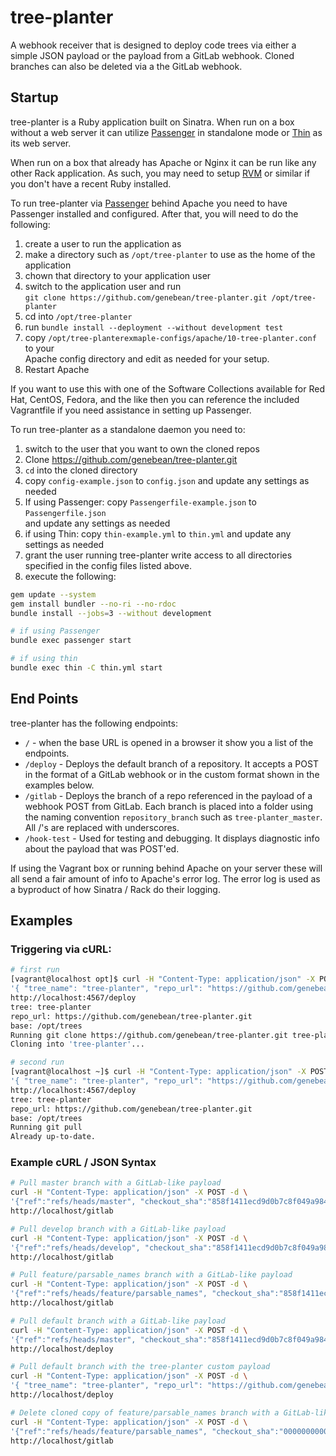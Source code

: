 # tree-planter

A webhook receiver that is designed to deploy code trees via either a simple
JSON payload or the payload from a GitLab webhook. Cloned branches can also be
deleted via a the GitLab webhook.

## Startup

tree-planter is a Ruby application built on Sinatra. When run on a box without
a web server it can utilize [Passenger][passenger] in standalone mode or
[Thin][thin] as its web server.

When run on a box that already has Apache or Nginx it can be run like any other
Rack application. As such, you may need to setup [RVM][rvm] or similar if you
don't have a recent Ruby installed.

To run tree-planter via [Passenger][passenger] behind Apache you need to have
Passenger installed and configured. After that, you will need to do the
following:  
1. create a user to run the application as  
2. make a directory such as `/opt/tree-planter` to use as the home of the application  
3. chown that directory to your application user  
4. switch to the application user and run  
   `git clone https://github.com/genebean/tree-planter.git /opt/tree-planter`  
5. cd into `/opt/tree-planter`  
6. run `bundle install --deployment --without development test`  
7. copy `/opt/tree-planterexmaple-configs/apache/10-tree-planter.conf` to your  
   Apache config directory and edit as needed for your setup.  
8. Restart Apache  

If you want to use this with one of the Software Collections available for Red
Hat, CentOS, Fedora, and the like then you can reference the included
Vagrantfile if you need assistance in setting up Passenger.

To run tree-planter as a standalone daemon you need to:  
1. switch to the user that you want to own the cloned repos  
2. Clone https://github.com/genebean/tree-planter.git  
3. `cd` into the cloned directory  
4. copy `config-example.json` to `config.json` and update any settings as needed  
5. If using Passenger: copy `Passengerfile-example.json` to `Passengerfile.json`  
   and update any settings as needed  
6. if using Thin: copy `thin-example.yml` to `thin.yml` and update any settings
   as needed  
7. grant the user running tree-planter write access to all directories
   specified in the config files listed above.  
8. execute the following:

```bash
gem update --system
gem install bundler --no-ri --no-rdoc
bundle install --jobs=3 --without development

# if using Passenger
bundle exec passenger start

# if using thin
bundle exec thin -C thin.yml start
```


## End Points

tree-planter has the following endpoints:  
* `/` - when the base URL is opened in a browser it show you a list of the
  endpoints.  
* `/deploy` - Deploys the default branch of a repository. It accepts a POST in
  the format of a GitLab webhook or in the custom format shown in the examples
  below.  
* `/gitlab` - Deploys the branch of a repo referenced in the payload of a
  webhook POST from GitLab. Each branch is placed into a folder using the naming
  convention `repository_branch` such as `tree-planter_master`. All /'s are
  replaced with underscores.  
* `/hook-test` - Used for testing and debugging. It displays diagnostic info
  about the payload that was POST'ed.

If using the Vagrant box or running behind Apache on your server these will all
send a fair amount of info to Apache's error log. The error log is used as a
byproduct of how Sinatra / Rack do their logging.


## Examples

### Triggering via cURL:

```bash
# first run
[vagrant@localhost opt]$ curl -H "Content-Type: application/json" -X POST -d \
'{ "tree_name": "tree-planter", "repo_url": "https://github.com/genebean/tree-planter.git" }' \
http://localhost:4567/deploy
tree: tree-planter
repo_url: https://github.com/genebean/tree-planter.git
base: /opt/trees
Running git clone https://github.com/genebean/tree-planter.git tree-planter
Cloning into 'tree-planter'...

# second run
[vagrant@localhost ~]$ curl -H "Content-Type: application/json" -X POST -d \
'{ "tree_name": "tree-planter", "repo_url": "https://github.com/genebean/tree-planter.git" }' \
http://localhost:4567/deploy
tree: tree-planter
repo_url: https://github.com/genebean/tree-planter.git
base: /opt/trees
Running git pull
Already up-to-date.
```

### Example cURL / JSON Syntax

```bash
# Pull master branch with a GitLab-like payload
curl -H "Content-Type: application/json" -X POST -d \
'{"ref":"refs/heads/master", "checkout_sha":"858f1411ecd9d0b7c8f049a98412d1b3dcb68eae", "repository":{"name":"tree-planter", "url":"https://github.com/genebean/tree-planter.git" }}' \
http://localhost/gitlab

# Pull develop branch with a GitLab-like payload
curl -H "Content-Type: application/json" -X POST -d \
'{"ref":"refs/heads/develop", "checkout_sha":"858f1411ecd9d0b7c8f049a98412d1b3dcb68eae", "repository":{"name":"tree-planter", "url":"https://github.com/genebean/tree-planter.git" }}' \
http://localhost/gitlab

# Pull feature/parsable_names branch with a GitLab-like payload
curl -H "Content-Type: application/json" -X POST -d \
'{"ref":"refs/heads/feature/parsable_names", "checkout_sha":"858f1411ecd9d0b7c8f049a98412d1b3dcb68eae", "repository":{"name":"tree-planter", "url":"https://github.com/genebean/tree-planter.git" }}' \
http://localhost/gitlab

# Pull default branch with a GitLab-like payload
curl -H "Content-Type: application/json" -X POST -d \
'{"ref":"refs/heads/master", "checkout_sha":"858f1411ecd9d0b7c8f049a98412d1b3dcb68eae", "repository":{"name":"tree-planter", "url":"https://github.com/genebean/tree-planter.git" }}' \
http://localhost/deploy

# Pull default branch with the tree-planter custom payload
curl -H "Content-Type: application/json" -X POST -d \
'{ "tree_name": "tree-planter", "repo_url": "https://github.com/genebean/tree-planter.git" }' \
http://localhost/deploy

# Delete cloned copy of feature/parsable_names branch with a GitLab-like payload
curl -H "Content-Type: application/json" -X POST -d \
'{"ref":"refs/heads/feature/parsable_names", "checkout_sha":"0000000000000000000000000000000000000000", "repository":{"name":"tree-planter", "url":"https://github.com/genebean/tree-planter.git" }}' \
http://localhost/gitlab
```

[rvm]: https://rvm.io
[passenger]: https://www.phusionpassenger.com
[thin]: https://rubygems.org/gems/thin
